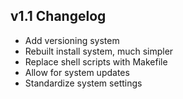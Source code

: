 ## v1.1 Changelog

*  Add versioning system
*  Rebuilt install system, much simpler
*  Replace shell scripts with Makefile
*  Allow for system updates
*  Standardize system settings
